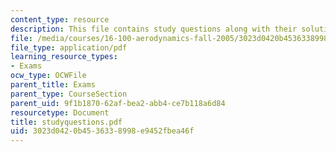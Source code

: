 ```yaml
---
content_type: resource
description: This file contains study questions along with their solutions.
file: /media/courses/16-100-aerodynamics-fall-2005/3023d0420b4536338998e9452fbea46f_studyquestions.pdf
file_type: application/pdf
learning_resource_types:
- Exams
ocw_type: OCWFile
parent_title: Exams
parent_type: CourseSection
parent_uid: 9f1b1870-62af-bea2-abb4-ce7b118a6d84
resourcetype: Document
title: studyquestions.pdf
uid: 3023d042-0b45-3633-8998-e9452fbea46f
---
```

